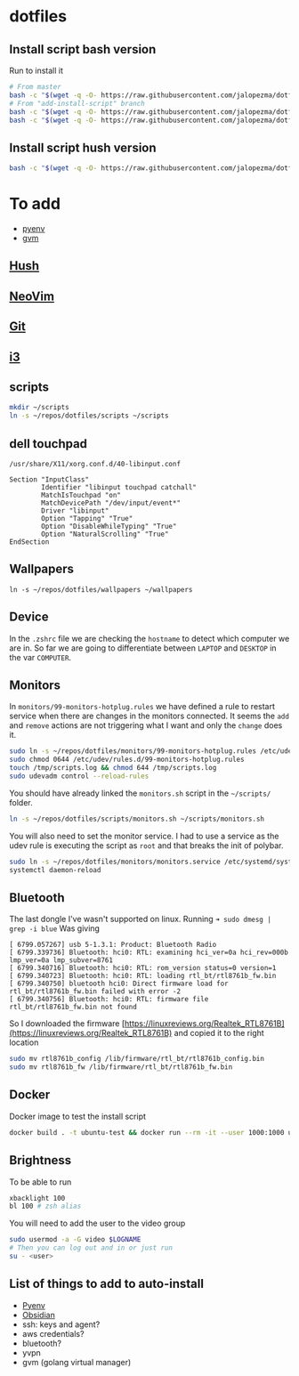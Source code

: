 # dotfiles

## Install script bash version

Run to install it

```bash
# From master
bash -c "$(wget -q -O- https://raw.githubusercontent.com/jalopezma/dotfiles/master/install.sh)"
# From "add-install-script" branch
bash -c "$(wget -q -O- https://raw.githubusercontent.com/jalopezma/dotfiles/add-install-script/install.sh)"
bash -c "$(wget -q -O- https://raw.githubusercontent.com/jalopezma/dotfiles/add-install-script/install.sh)" "" -v
```

## Install script hush version
```bash
bash -c "$(wget -q -O- https://raw.githubusercontent.com/jalopezma/dotfiles/feat/move-bash-to-hush/install-2.sh)"
```

# To add
- [pyenv](https://github.com/pyenv/pyenv#automatic-installer)
- [gvm](https://github.com/moovweb/gvm)

## [Hush](hush/README.md)

## [NeoVim](nvim/README.md)

## [Git](git/README.md)

## [i3](i3/README.md)

## scripts

```bash
mkdir ~/scripts
ln -s ~/repos/dotfiles/scripts ~/scripts
```

## dell touchpad

`/usr/share/X11/xorg.conf.d/40-libinput.conf`

```
Section "InputClass"
        Identifier "libinput touchpad catchall"
        MatchIsTouchpad "on"
        MatchDevicePath "/dev/input/event*"
        Driver "libinput"
        Option "Tapping" "True"
        Option "DisableWhileTyping" "True"
        Option "NaturalScrolling" "True"
EndSection
```

## Wallpapers
`ln -s ~/repos/dotfiles/wallpapers ~/wallpapers`

## Device
In the `.zshrc` file we are checking the `hostname` to detect which computer we are in.
So far we are going to differentiate between `LAPTOP` and `DESKTOP` in the var `COMPUTER`.

## Monitors
In `monitors/99-monitors-hotplug.rules` we have defined a rule to restart service when there are changes in the monitors connected.
It seems the `add` and `remove` actions are not triggering what I want and only the `change` does it.

```bash
sudo ln -s ~/repos/dotfiles/monitors/99-monitors-hotplug.rules /etc/udev/rules.d/99-monitors-hotplug.rules
sudo chmod 0644 /etc/udev/rules.d/99-monitors-hotplug.rules
touch /tmp/scripts.log && chmod 644 /tmp/scripts.log
sudo udevadm control --reload-rules 
```

You should have already linked the `monitors.sh` script in the `~/scripts/` folder.
```bash
ln -s ~/repos/dotfiles/scripts/monitors.sh ~/scripts/monitors.sh
```

You will also need to set the monitor service. I had to use a service as the udev rule is executing the script as `root` and that breaks the init of polybar.
```bash
sudo ln -s ~/repos/dotfiles/monitors/monitors.service /etc/systemd/system/monitors.service
systemctl daemon-reload
```

## Bluetooth 
The last dongle I've wasn't supported on linux.
Running `➜ sudo dmesg | grep -i blue`
Was giving 
```
[ 6799.057267] usb 5-1.3.1: Product: Bluetooth Radio
[ 6799.339736] Bluetooth: hci0: RTL: examining hci_ver=0a hci_rev=000b lmp_ver=0a lmp_subver=8761
[ 6799.340716] Bluetooth: hci0: RTL: rom_version status=0 version=1
[ 6799.340723] Bluetooth: hci0: RTL: loading rtl_bt/rtl8761b_fw.bin
[ 6799.340750] bluetooth hci0: Direct firmware load for rtl_bt/rtl8761b_fw.bin failed with error -2
[ 6799.340756] Bluetooth: hci0: RTL: firmware file rtl_bt/rtl8761b_fw.bin not found
```

So I downloaded the firmware [https://linuxreviews.org/Realtek_RTL8761B](https://linuxreviews.org/Realtek_RTL8761B) and copied it to the right location

```bash
sudo mv rtl8761b_config /lib/firmware/rtl_bt/rtl8761b_config.bin
sudo mv rtl8761b_fw /lib/firmware/rtl_bt/rtl8761b_fw.bin
```

## Docker

Docker image to test the install script
```bash
docker build . -t ubuntu-test && docker run --rm -it --user 1000:1000 ubuntu-test
```

## Brightness

To be able to run

```bash
xbacklight 100
bl 100 # zsh alias
```

You will need to add the user to the video group

```bash
sudo usermod -a -G video $LOGNAME
# Then you can log out and in or just run
su - <user>
```

## List of things to add to auto-install

- [Pyenv](https://github.com/pyenv/pyenv)
- [Obsidian](https://obsidian.md/)
- ssh: keys and agent?
- aws credentials?
- bluetooth?
- yvpn
- gvm (golang virtual manager)
